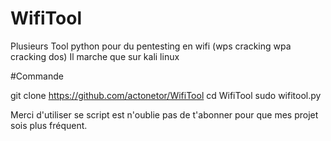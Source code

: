 # WifiTool
Plusieurs Tool python pour du pentesting en wifi (wps cracking wpa cracking dos) 
Il marche que sur kali linux

#Commande

git clone https://github.com/actonetor/WifiTool
cd WifiTool
sudo wifitool.py

Merci d'utiliser se script est n'oublie pas de t'abonner pour que mes projet sois plus fréquent. 
